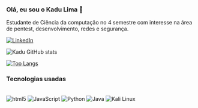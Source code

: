 ### Olá, eu sou o Kadu Lima 👋
Estudante de Ciência da computação no 4 semestre com interesse na área de pentest, desenvolvimento, redes e segurança.

[![LinkedIn](https://img.shields.io/badge/LinkedIn-0077B5?style=for-the-badge&logo=linkedin&logoColor=white)](https://www.linkedin.com/in/carlos-eduardo-goncalves-lima-0ab4b21b6/)

![Kadu GitHub stats](https://github-readme-stats.vercel.app/api?username=KaduLm&show_icons=true&theme=tokyonight)


[![Top Langs](https://github-readme-stats.vercel.app/api/top-langs/?username=KaduLm&layout=donut&theme=dark)](https://github.com/KaduLm/github-readme-stats)


### Tecnologias usadas

 <div style="display: inline-block"><br />
        <img align="center" alt="html5"
            src="https://img.shields.io/badge/HTML-239120?style=for-the-badge&logo=html5&logoColor=white" />
        <img align="center" alt="JavaScript"
            src="https://img.shields.io/badge/JavaScript-F7DF1E?style=for-the-badge&logo=javascript&logoColor=black" />
        <img align="center" alt="Python"
            src="https://img.shields.io/badge/Python-3776AB?style=for-the-badge&logo=python&logoColor=white" />
        <img align="center" alt="Java"
            src="https://img.shields.io/badge/Java-ED8B00?style=for-the-badge&logo=openjdk&logoColor=white" />
        <img align="center" alt="Kali Linux"
            src="https://img.shields.io/badge/Kali_Linux-557C94?style=for-the-badge&logo=kali-linux&logoColor=white" />
    </div>



